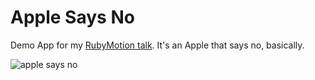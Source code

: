 # Apple Says No

Demo App for my [RubyMotion talk](https://speakerdeck.com/foxycoder/rubymotion-and-promotion-ams-dot-rb-talk).
It's an Apple that says no, basically.

![apple says no](http://img.springe.st/2014_01_23_08_58_21_9j89w.jpg)
